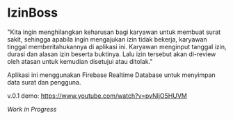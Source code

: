 # IzinBoss

"Kita ingin menghilangkan keharusan bagi karyawan untuk membuat surat sakit, sehingga apabila ingin mengajukan izin tidak bekerja, karyawan tinggal memberitahukannya di aplikasi ini. Karyawan menginput tanggal izin, durasi dan alasan izin beserta buktinya. Lalu izin tersebut akan di-review oleh atasan untuk kemudian disetujui atau ditolak."

Aplikasi ini menggunakan Firebase Realtime Database untuk menyimpan data surat dan pengguna.

v.0.1 demo:
https://www.youtube.com/watch?v=pvNljO5HUVM

*Work in Progress*
